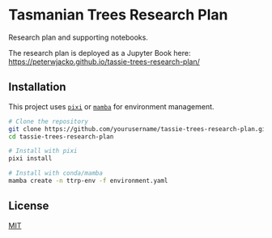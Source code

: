 # Tasmanian Trees Research Plan

Research plan and supporting notebooks.

The research plan is deployed as a Jupyter Book here: <https://peterwjacko.github.io/tassie-trees-research-plan/>

## Installation

This project uses [`pixi`](https://github.com/prefix-dev/pixi) or [`mamba`](https://github.com/conda-forge/miniforge) for environment management.

```bash
# Clone the repository
git clone https://github.com/yourusername/tassie-trees-research-plan.git
cd tassie-trees-research-plan

# Install with pixi
pixi install

# Install with conda/mamba
mamba create -n ttrp-env -f environment.yaml
```

## License

[MIT](LICENSE)
